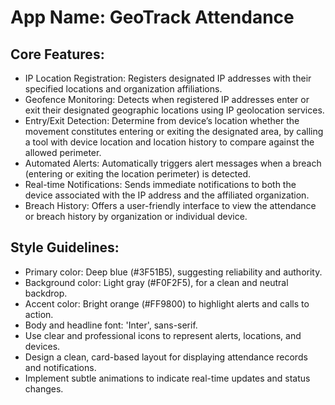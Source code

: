 # **App Name**: GeoTrack Attendance

## Core Features:

- IP Location Registration: Registers designated IP addresses with their specified locations and organization affiliations.
- Geofence Monitoring: Detects when registered IP addresses enter or exit their designated geographic locations using IP geolocation services.
- Entry/Exit Detection: Determine from device’s location whether the movement constitutes entering or exiting the designated area, by calling a tool with device location and location history to compare against the allowed perimeter.
- Automated Alerts: Automatically triggers alert messages when a breach (entering or exiting the location perimeter) is detected.
- Real-time Notifications: Sends immediate notifications to both the device associated with the IP address and the affiliated organization.
- Breach History: Offers a user-friendly interface to view the attendance or breach history by organization or individual device.

## Style Guidelines:

- Primary color: Deep blue (#3F51B5), suggesting reliability and authority.
- Background color: Light gray (#F0F2F5), for a clean and neutral backdrop.
- Accent color: Bright orange (#FF9800) to highlight alerts and calls to action.
- Body and headline font: 'Inter', sans-serif.
- Use clear and professional icons to represent alerts, locations, and devices.
- Design a clean, card-based layout for displaying attendance records and notifications.
- Implement subtle animations to indicate real-time updates and status changes.